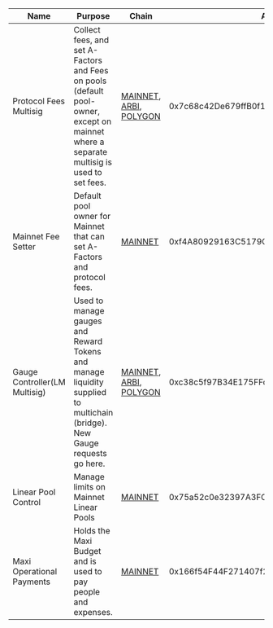 | Name                          | Purpose                                                                                                                                 | Chain                                                                                                                                                                                                                                                                           | Address                                    |
|-------------------------------|-----------------------------------------------------------------------------------------------------------------------------------------|---------------------------------------------------------------------------------------------------------------------------------------------------------------------------------------------------------------------------------------------------------------------------------|--------------------------------------------|
| Protocol Fees Multisig        | Collect fees, and set A-Factors and Fees on pools (default pool-owner, except on mainnet where a separate multisig is used to set fees. | [MAINNET](https://gnosis-safe.io/app/eth:0x7c68c42De679ffB0f16216154C996C354cF1161B/home), [ARBI](https://gnosis-safe.io/app/arb1:0x7c68c42De679ffB0f16216154C996C354cF1161B/home), [POLYGON](https://gnosis-safe.io/app/matic:0x7c68c42De679ffB0f16216154C996C354cF1161B/home) | 0x7c68c42De679ffB0f16216154C996C354cF1161B |
| Mainnet Fee Setter            | Default pool owner for Mainnet that can set A-Factors and protocol fees.                                                                | [MAINNET](https://gnosis-safe.io/app/eth:0xf4A80929163C5179Ca042E1B292F5EFBBE3D89e6/home)                                                                                                                                                                                       | 0xf4A80929163C5179Ca042E1B292F5EFBBE3D89e6 |
| Gauge Controller(LM Multisig) | Used to manage gauges and Reward Tokens and manage liquidity supplied to multichain (bridge).  New Gauge requests go here.              | [MAINNET](https://gnosis-safe.io/app/eth:0xc38c5f97B34E175FFd35407fc91a937300E33860/home), [ARBI](https://gnosis-safe.io/app/arb1:0xc38c5f97B34E175FFd35407fc91a937300E33860/home), [POLYGON](https://gnosis-safe.io/app/matic:0xc38c5f97B34E175FFd35407fc91a937300E33860/home) | 0xc38c5f97B34E175FFd35407fc91a937300E33860 |
| Linear Pool Control           | Manage limits on Mainnet Linear Pools                                                                                                   | [MAINNET](https://gnosis-safe.io/app/eth:0x75a52c0e32397A3FC0c052E2CeB3479802713Cf4/home)                                                                                                                                                                                       | 0x75a52c0e32397A3FC0c052E2CeB3479802713Cf4 |
| Maxi Operational Payments     | Holds the Maxi Budget and is used to pay people and expenses.                                                                           | [MAINNET](https://gnosis-safe.io/app/eth:0x166f54F44F271407f24AA1BE415a730035637325/home)                                                                                                                                                                                       | 0x166f54F44F271407f24AA1BE415a730035637325 |

